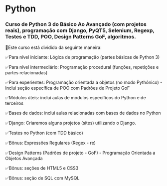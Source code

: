 # Python
### Curso de Python 3 do Básico Ao Avançado (com projetos reais), programação com Django, PyQT5, Selenium, Regexp, Testes e TDD, POO, Design Patterns GoF, algoritmos.

📌Este curso está dividido da seguinte maneira:

✅Para nível iniciante: Lógica de programação (partes básicas de Python 3)

✅Para nível intermediário: Programação procedural (funções, repetições e partes relacionadas)

✅Para experientes: Programação orientada a objetos (no modo Pythônico) - Inclui seção específica de POO com Padrões de Projeto GoF

✅Módulos úteis: inclui aulas de módulos específicos do Python e de terceiros

✅Bases de dados: inclui aulas relacionadas com bases de dados no Python

✅Django: Criaremos alguns projetos (sites) utilizando o Django.

✅Testes no Python (com TDD básico)

✅Bônus: Expressões Regulares (Regex - re)

✅Design Patterns (Padrões de projeto - GoF) - Programação Orientada a Objetos Avançada

✅Bônus: seções de HTML5 e CSS3

✅Bônus: seção de SQL com MySQL
